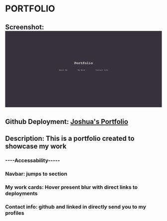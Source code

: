 # PORTFOLIO

## Screenshot: ![image](assets/portfolio-screenshot.png)
## Github Deployment: [Joshua's Portfolio](https://jshvaron.github.io/joshuas-portfolio/)
## Description: This is a portfolio created to showcase my work
### ----Accessability-----
### Navbar: jumps to section 
### My work cards: Hover present blur with direct links to deployments
### Contact info: github and linked in directly send you to my profiles